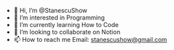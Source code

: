- 👋 Hi, I’m @StanescuShow
- 👀 I’m interested in Programming
- 🌱 I’m currently learning How to Code
- 💞️ I’m looking to collaborate on Notion
- 📫 How to reach me Email: stanescushow@gmail.com

<!---
StanescuShow/StanescuShow is a ✨ special ✨ repository because its `README.md` (this file) appears on your GitHub profile.
You can click the Preview link to take a look at your changes.
--->

